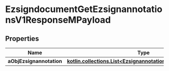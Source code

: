 
# EzsigndocumentGetEzsignannotationsV1ResponseMPayload

## Properties
Name | Type | Description | Notes
------------ | ------------- | ------------- | -------------
**aObjEzsignannotation** | [**kotlin.collections.List&lt;EzsignannotationResponseCompound&gt;**](EzsignannotationResponseCompound.md) |  | 



